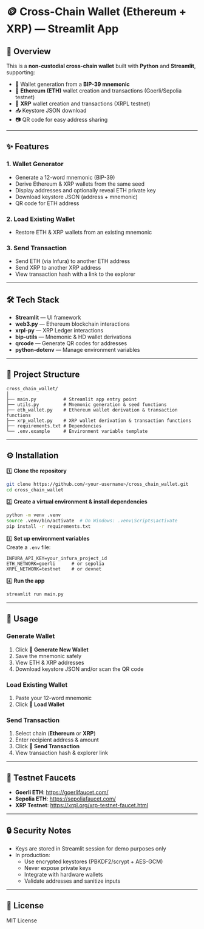 # 🪙 Cross-Chain Wallet (Ethereum + XRP) — Streamlit App

## 📌 Overview
This is a **non-custodial cross-chain wallet** built with **Python** and **Streamlit**, supporting:
- 🔐 Wallet generation from a **BIP-39 mnemonic**
- 🦄 **Ethereum (ETH)** wallet creation and transactions (Goerli/Sepolia testnet)
- 🌊 **XRP** wallet creation and transactions (XRPL testnet)
- 📥 Keystore JSON download
- 📷 QR code for easy address sharing

---

## ✨ Features

### 1. Wallet Generator
- Generate a 12-word mnemonic (BIP-39)
- Derive Ethereum & XRP wallets from the same seed
- Display addresses and optionally reveal ETH private key
- Download keystore JSON (address + mnemonic)
- QR code for ETH address

### 2. Load Existing Wallet
- Restore ETH & XRP wallets from an existing mnemonic

### 3. Send Transaction
- Send ETH (via Infura) to another ETH address
- Send XRP to another XRP address
- View transaction hash with a link to the explorer

---

## 🛠 Tech Stack
- **Streamlit** — UI framework
- **web3.py** — Ethereum blockchain interactions
- **xrpl-py** — XRP Ledger interactions
- **bip-utils** — Mnemonic & HD wallet derivations
- **qrcode** — Generate QR codes for addresses
- **python-dotenv** — Manage environment variables

---

## 📂 Project Structure

```
cross_chain_wallet/
│
├── main.py          # Streamlit app entry point
├── utils.py         # Mnemonic generation & seed functions
├── eth_wallet.py    # Ethereum wallet derivation & transaction functions
├── xrp_wallet.py    # XRP wallet derivation & transaction functions
├── requirements.txt # Dependencies
└── .env.example     # Environment variable template
```

---

## ⚙️ Installation

1️⃣ **Clone the repository**  
```bash
git clone https://github.com/<your-username>/cross_chain_wallet.git
cd cross_chain_wallet
```

2️⃣ **Create a virtual environment & install dependencies**  
```bash
python -m venv .venv
source .venv/bin/activate  # On Windows: .venv\Scripts\activate
pip install -r requirements.txt
```

3️⃣ **Set up environment variables**  
Create a `.env` file:
```
INFURA_API_KEY=your_infura_project_id
ETH_NETWORK=goerli      # or sepolia
XRPL_NETWORK=testnet    # or devnet
```

4️⃣ **Run the app**  
```bash
streamlit run main.py
```

---

## 🚀 Usage

### Generate Wallet
1. Click **🔄 Generate New Wallet**
2. Save the mnemonic safely
3. View ETH & XRP addresses
4. Download keystore JSON and/or scan the QR code

### Load Existing Wallet
1. Paste your 12-word mnemonic
2. Click **🔐 Load Wallet**

### Send Transaction
1. Select chain (**Ethereum** or **XRP**)
2. Enter recipient address & amount
3. Click **🚀 Send Transaction**
4. View transaction hash & explorer link

---

## 🔗 Testnet Faucets
- **Goerli ETH**: https://goerlifaucet.com/
- **Sepolia ETH**: https://sepoliafaucet.com/
- **XRP Testnet**: https://xrpl.org/xrp-testnet-faucet.html

---

## 🔒 Security Notes
- Keys are stored in Streamlit session for demo purposes only
- In production:
  - Use encrypted keystores (PBKDF2/scrypt + AES-GCM)
  - Never expose private keys
  - Integrate with hardware wallets
  - Validate addresses and sanitize inputs

---

## 📜 License
MIT License
